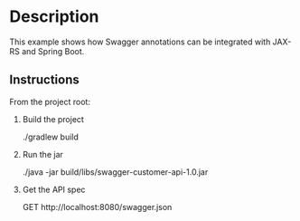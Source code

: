 Description
===========

This example shows how Swagger annotations can be integrated with JAX-RS and Spring Boot.

Instructions
------------

From the project root:

1) Build the project

    ./gradlew build
    
2) Run the jar

    ./java -jar build/libs/swagger-customer-api-1.0.jar
    
3) Get the API spec

    GET http://localhost:8080/swagger.json

